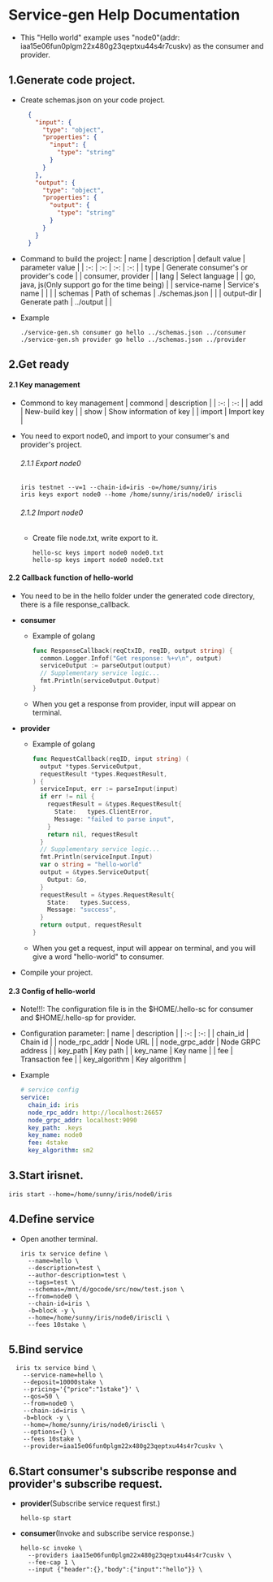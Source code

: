 # Service-gen Help Documentation

- This "Hello world" example uses "node0"(addr: iaa15e06fun0plgm22x480g23qeptxu44s4r7cuskv) as the consumer and provider.

## 1.Generate code project.

  - Create schemas.json on your code project.
    ```json
      {
        "input": {
          "type": "object",
          "properties": {
            "input": {
              "type": "string"
            }
          }
        },
        "output": {
          "type": "object",
          "properties": {
            "output": {
              "type": "string"
            }
          }
        }
      }
    ```

  - Command to build the project: 
    | name | description | default value | parameter value |
    | :-: | :-: | :-: | :-: |
    | type | Generate consumer's or provider's code | | consumer, provider |
    | lang | Select language | | go, java, js(Only support go for the time being) |
    | service-name | Service's name |  |  |
    | schemas | Path of schemas | ./schemas.json |  |
    | output-dir | Generate path | ../output |  |
  - Example
    ```shell
    ./service-gen.sh consumer go hello ../schemas.json ../consumer
    ./service-gen.sh provider go hello ../schemas.json ../provider
    ```

## 2.Get ready

  #### 2.1 Key management
  - Commond to key management
    | commond | description |
    | :-: | :-: |
    | add | New-build key |
    | show | Show information of key |
    | import | Import key |
    
  - You need to export node0, and import to your consumer's and provider's project.

    ###### 2.1.1 Export node0

      ```shell
      iris testnet --v=1 --chain-id=iris -o=/home/sunny/iris
      iris keys export node0 --home /home/sunny/iris/node0/ iriscli
      ```

    ###### 2.1.2 Import node0

      - Create file node.txt, write export to it.

        ```shell
        hello-sc keys import node0 node0.txt
        hello-sp keys import node0 node0.txt
        ```

  #### 2.2 Callback function of hello-world
  - You need to be in the hello folder under the generated code directory, there is a file response_callback.

  - **consumer**
    - Example of golang
      ```go
      func ResponseCallback(reqCtxID, reqID, output string) {
        common.Logger.Infof("Get response: %+v\n", output)
        serviceOutput := parseOutput(output)
        // Supplementary service logic...
        fmt.Println(serviceOutput.Output)
      }
      ```
    - When you get a response from provider, input will appear on terminal.
  
  - **provider**
    - Example of golang
      ```go
      func RequestCallback(reqID, input string) (
        output *types.ServiceOutput,
        requestResult *types.RequestResult,
      ) {
        serviceInput, err := parseInput(input)
        if err != nil {
          requestResult = &types.RequestResult{
            State:   types.ClientError,
            Message: "failed to parse input",
          }
          return nil, requestResult
        }
        // Supplementary service logic...
        fmt.Println(serviceInput.Input)
        var o string = "hello-world"
        output = &types.ServiceOutput{
          Output: &o,
        }
        requestResult = &types.RequestResult{
          State:   types.Success,
          Message: "success",
        }
        return output, requestResult
      }
      ```
    - When you get a request, input will appear on terminal, and you will give a word "hello-world" to consumer.
  
  - Compile your project.

  #### 2.3 Config of hello-world
  - Note!!!: The configuration file is in the $HOME/.hello-sc for consumer and $HOME/.hello-sp for provider.

  - Configuration parameter:
    | name | description |
    | :-: | :-: |
    | chain_id | Chain id |
    | node_rpc_addr | Node URL |
    | node_grpc_addr | Node GRPC address |
    | key_path | Key path |
    | key_name | Key name |
    | fee | Transaction fee |
    | key_algorithm | Key algorithm |
  
  - Example
    ```yaml
    # service config
    service:
      chain_id: iris
      node_rpc_addr: http://localhost:26657
      node_grpc_addr: localhost:9090
      key_path: .keys
      key_name: node0
      fee: 4stake
      key_algorithm: sm2
    ```

## 3.Start irisnet.
  ```shell
  iris start --home=/home/sunny/iris/node0/iris
  ```

## 4.Define service
  - Open another terminal.
    ```shell
    iris tx service define \
      --name=hello \
      --description=test \
      --author-description=test \
      --tags=test \
      --schemas=/mnt/d/gocode/src/now/test.json \
      --from=node0 \
      --chain-id=iris \
      -b=block -y \
      --home=/home/sunny/iris/node0/iriscli \
      --fees 10stake \
    ```

## 5.Bind service

  ```shell
    iris tx service bind \
      --service-name=hello \
      --deposit=10000stake \
      --pricing='{"price":"1stake"}' \
      --qos=50 \
      --from=node0 \
      --chain-id=iris \
      -b=block -y \
      --home=/home/sunny/iris/node0/iriscli \
      --options={} \
      --fees 10stake \
      --provider=iaa15e06fun0plgm22x480g23qeptxu44s4r7cuskv \
  ```

## 6.Start consumer's subscribe response and provider's subscribe request.
  - **provider**(Subscribe service request first.)
    ```shell
    hello-sp start
    ```

  - **consumer**(Invoke and subscribe service response.)
    ```shell
    hello-sc invoke \
      --providers iaa15e06fun0plgm22x480g23qeptxu44s4r7cuskv \
      --fee-cap 1 \
      --input {"header":{},"body":{"input":"hello"}} \
    ```
